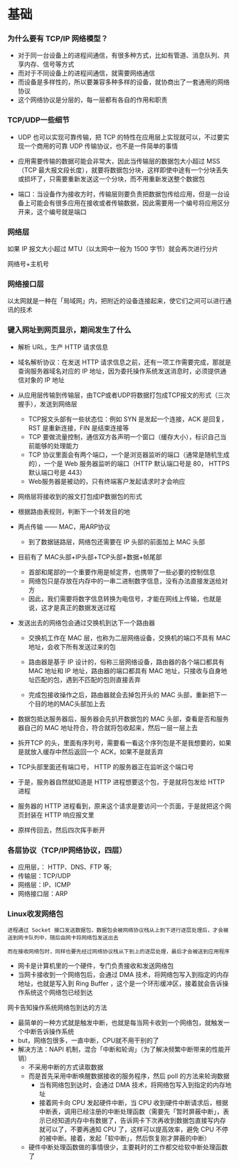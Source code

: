 # 基础

### 为什么要有 TCP/IP 网络模型？

- 对于同一台设备上的进程间通信，有很多种方式，比如有管道、消息队列、共享内存、信号等方式
- 而对于不同设备上的进程间通信，就需要网络通信
- 而设备是多样性的，所以要兼容多种多样的设备，就协商出了一套通用的网络协议
- 这个网络协议是分层的，每一层都有各自的作用和职责

### TCP/UDP一些细节

- UDP 也可以实现可靠传输，把 TCP 的特性在应用层上实现就可以，不过要实现一个商用的可靠 UDP 传输协议，也不是一件简单的事情

- 应用需要传输的数据可能会非常大，因此当传输层的数据包大小超过 MSS（TCP 最大报文段长度），就要将数据包分块，这样即使中途有一个分块丢失或损坏了，只需要重新发送这一个分块，而不用重新发送整个数据包

- 端口：当设备作为接收方时，传输层则要负责把数据包传给应用，但是一台设备上可能会有很多应用在接收或者传输数据，因此需要用一个编号将应用区分开来，这个编号就是端口

### 网络层

如果 IP 报文大小超过 MTU（以太网中一般为 1500 字节）就会再次进行分片

网络号+主机号

### 网络接口层

以太网就是一种在「局域网」内，把附近的设备连接起来，使它们之间可以进行通讯的技术

### 键入网址到网页显示，期间发生了什么

- 解析 URL，生产 HTTP 请求信息

- 域名解析协议：在发送 HTTP 请求信息之前，还有一项工作需要完成，那就是查询服务器域名对应的 IP 地址，因为委托操作系统发送消息时，必须提供通信对象的 IP 地址

- 从应用层传输到传输层，由TCP或者UDP将数据打包成TCP报文的形式（三次握手），发送到网络层
  - TCP报文头部有一些状态位：例如 SYN 是发起一个连接，ACK 是回复，RST 是重新连接，FIN 是结束连接等
  - TCP 要做流量控制，通信双方各声明一个窗口（缓存大小），标识自己当前能够的处理能力
  - TCP 协议里面会有两个端口，一个是浏览器监听的端口（通常是随机生成的），一个是 Web 服务器监听的端口（HTTP 默认端口号是 80， HTTPS 默认端口号是 443）
  - Web服务器是被动的，只有终端客户发起请求时才会响应

- 网络层将接收到的报文打包成IP数据包的形式

- 根据路由表规则，判断下一个转发目的地

- 两点传输 —— MAC，用ARP协议

  - 到了数据链路层，网络包还需要在 IP 头部的前面加上 MAC 头部



- 目前有了 MAC头部+IP头部+TCP头部+数据+帧尾部
  - 首部和尾部的一个重要作用是帧定界，也携带了一些必要的控制信息
  - 网络包只是存放在内存中的一串二进制数字信息，没有办法直接发送给对方
  - 因此，我们需要将数字信息转换为电信号，才能在网线上传输，也就是说，这才是真正的数据发送过程

- 发送出去的网络包会通过交换机到达下一个路由器


  - 交换机工作在 MAC 层，也称为二层网络设备，交换机的端口不具有 MAC 地址，会收下所有发送过来的包

  - 路由器是基于 IP 设计的，俗称三层网络设备，路由器的各个端口都具有 MAC 地址和 IP 地址，路由器的端口都具有 MAC 地址，只接收与自身地址匹配的包，遇到不匹配的包则直接丢弃

  - 完成包接收操作之后，路由器就会去掉包开头的 MAC 头部，重新把下一个目的地的MAC头部加上去


- 数据包抵达服务器后，服务器会先扒开数据包的 MAC 头部，查看是否和服务器自己的 MAC 地址符合，符合就将包收起来，然后一层一层上去

- 拆开TCP 的头，里面有序列号，需要看一看这个序列包是不是我想要的，如果是就放入缓存中然后返回一个 ACK，如果不是就丢弃

- TCP头部里面还有端口号， HTTP 的服务器正在监听这个端口号
 
- 于是，服务器自然就知道是 HTTP 进程想要这个包，于是就将包发给 HTTP 进程

- 服务器的 HTTP 进程看到，原来这个请求是要访问一个页面，于是就把这个网页封装在 HTTP 响应报文里

- 原样传回去，然后四次挥手断开

### 各层协议（TCP/IP网络协议，四层）

- 应用层，： HTTP、DNS、FTP 等;
- 传输层：TCP/UDP
- 网络层：IP、ICMP
- 网络接口层：ARP

### Linux收发网络包

    进程通过 Socket 接口发送数据包，数据包会被网络协议栈从上到下进行逐层处理后，才会被送到网卡队列中，随后由网卡将网络包发送出去
    
    而在接收网络包时，同样也要先经过网络协议栈从下到上的逐层处理，最后才会被送到应用程序

- 网卡是计算机里的一个硬件，专门负责接收和发送网络包
- 当网卡接收到一个网络包后，会通过 DMA 技术，将网络包写入到指定的内存地址，也就是写入到 Ring Buffer ，这个是一个环形缓冲区，接着就会告诉操作系统这个网络包已经到达

网卡告知操作系统网络包到达的方法

- 最简单的一种方式就是触发中断，也就是每当网卡收到一个网络包，就触发一个中断告诉操作系统
- but，网络包很多，一直中断，CPU就不用干别的了
- 解决方法：NAPI 机制，混合「中断和轮询」（为了解决频繁中断带来的性能开销）
  - 不采用中断的方式读取数据
  - 而是首先采用中断唤醒数据接收的服务程序，然后 poll 的方法来轮询数据
    - 当有网络包到达时，会通过 DMA 技术，将网络包写入到指定的内存地址
    - 接着网卡向 CPU 发起硬件中断，当 CPU 收到硬件中断请求后，根据中断表，调用已经注册的中断处理函数（需要先「暂时屏蔽中断」，表示已经知道内存中有数据了，告诉网卡下次再收到数据包直接写内存就可以了，不要再通知 CPU 了，这样可以提高效率，避免 CPU 不停的被中断。接着，发起「软中断」，然后恢复刚才屏蔽的中断）
  - 硬件中断处理函数做的事情很少，主要耗时的工作都交给软中断处理函数了







